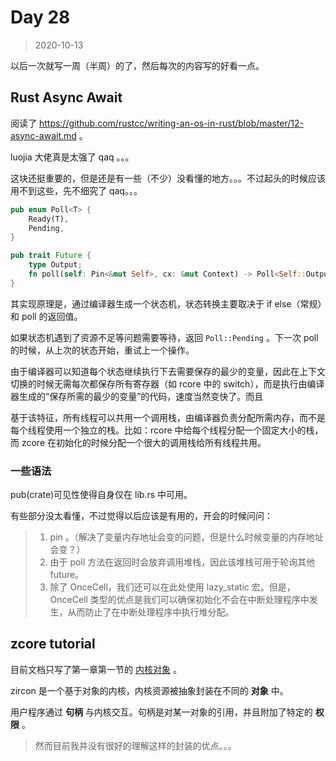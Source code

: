 # Day 28

> 2020-10-13

以后一次就写一周（半周）的了，然后每次的内容写的好看一点。

## Rust Async Await

阅读了 https://github.com/rustcc/writing-an-os-in-rust/blob/master/12-async-await.md 。

luojia 大佬真是太强了 qaq 。。。

这块还挺重要的，但是还是有一些（不少）没看懂的地方。。。不过起头的时候应该用不到这些，先不细究了 qaq。。。

```rust
pub enum Poll<T> {
    Ready(T),
    Pending,
}

pub trait Future {
    type Output;
    fn poll(self: Pin<&mut Self>, cx: &mut Context) -> Poll<Self::Output>;
}
```

其实现原理是，通过编译器生成一个状态机，状态转换主要取决于 if else（常规）和 poll 的返回值。

如果状态机遇到了资源不足等问题需要等待，返回 `Poll::Pending` 。下一次 poll 的时候，从上次的状态开始，重试上一个操作。

由于编译器可以知道每个状态继续执行下去需要保存的最少的变量，因此在上下文切换的时候无需每次都保存所有寄存器（如 rcore 中的 switch），而是执行由编译器生成的“保存所需的最少的变量”的代码，速度当然变快了。而且

基于该特征，所有线程可以共用一个调用栈，由编译器负责分配所需内存，而不是每个线程使用一个独立的栈。比如：rcore 中给每个线程分配一个固定大小的栈，而 zcore 在初始化的时候分配一个很大的调用栈给所有线程共用。

### 一些语法

pub(crate)可见性使得自身仅在 lib.rs 中可用。

有些部分没太看懂，不过觉得以后应该是有用的，开会的时候问问：

> 1. pin 。（解决了变量内存地址会变的问题，但是什么时候变量的内存地址会变？）
> 2. 由于 poll 方法在返回时会放弃调用堆栈，因此该堆栈可用于轮询其他 future。
> 3. 除了 OnceCell，我们还可以在此处使用 lazy_static 宏。但是，OnceCell 类型的优点是我们可以确保初始化不会在中断处理程序中发生，从而防止了在中断处理程序中执行堆分配。

## zcore tutorial

目前文档只写了第一章第一节的 [内核对象](https://rcore-os.github.io/zCore-Tutorial/ch01-01-kernel-object.html) 。

zircon 是一个基于对象的内核，内核资源被抽象封装在不同的 **对象** 中。

用户程序通过 **句柄** 与内核交互。句柄是对某一对象的引用，并且附加了特定的 **权限** 。

> 然而目前我并没有很好的理解这样的封装的优点。。。

